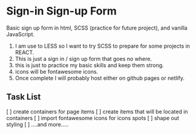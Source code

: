# Sign-in Sign-up Form

Basic sign up form in html, SCSS (practice for future project), and vanilla JavaScript.

1. I am use to LESS so I want to try SCSS to prepare for some projects in REACT.
1. This is just a sign in / sign up form that goes no where.
1. this is just to practice my basic skills and keep them strong.
1. icons will be fontawesome icons.
1. Once complete I will probably host either on github pages or netlify.

## Task List

[ ] create containers for page items
[ ] create items that will be located in containers
[ ] import fontawesome icons for icons spots
[ ] shape out styling
[ ] ....and more.....
